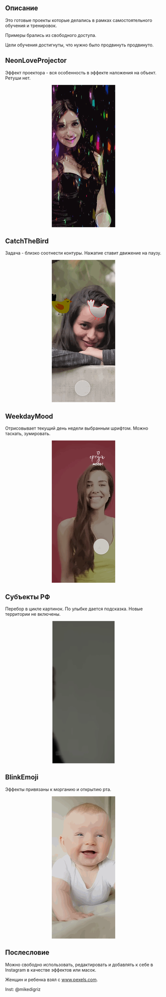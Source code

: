 ## Описание

Это готовые проекты которые делались в рамках самостоятельного обучения и тренировок.

Примеры брались из свободного доступа.

Цели обучения достигнуты, что нужно было продвинуть продвинуто.

## NeonLoveProjector
Эффект проектора - вся особенность в эффекте наложения на объект. Ретуши нет.
<p align="center">
    <img src="res/NeonLoveProjector.gif">
</p>

## CatchTheBird
Задача - близко соотнести контуры. Нажатие ставит движение на паузу.

<p align="center">
    <img src="res/CatchTheBird.gif">
</p>

## WeekdayMood
Отрисовывает текущий день недели выбранным шрифтом.
Можно таскать, зумировать.
<p align="center">
    <img src="res/WeekdayMood.gif">
</p>

## Субъекты РФ
Перебор в цикле картинок. По улыбке дается подсказка. Новые территории не включены.
<p align="center">
    <img src="res/Субъекты РФ.gif">
</p>

## BlinkEmoji
Эффекты привязаны к морганию и открытию рта.
<p align="center">
    <img src="res/BlinkEmoji.gif">
</p>


## Послесловие 
Можно свободно использовать, редактировать и добавлять к себе в Instagram в качестве эффектов или масок.

Женщин и ребенка взял с www.pexels.com.

Inst: @mikedigriz